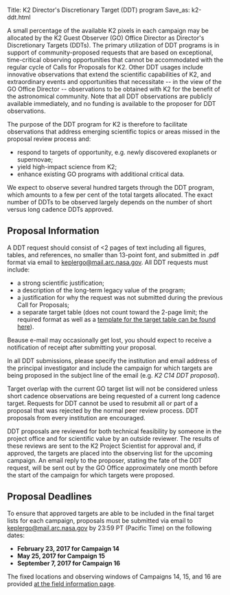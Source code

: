 Title: K2 Director's Discretionary Target (DDT) program
Save_as: k2-ddt.html


A small percentage of the available K2 pixels in each campaign may be allocated by the K2 Guest Observer (GO) Office Director as Director's Discretionary Targets (DDTs).  The primary utilization of DDT programs is in support of community-proposed requests that are based on exceptional, time-critical observing opportunities that cannot be accommodated with the regular cycle of Calls for Proposals for K2. Other DDT usages include innovative observations that extend the scientific capabilities of K2, and extraordinary events and opportunities that necessitate -- in the view of the GO Office Director -- observations to be obtained with K2 for the benefit of the astronomical community.  Note that all DDT observations are publicly available immediately, and no funding is available to the proposer for DDT observations. 

The purpose of the DDT program for K2 is therefore to facilitate observations that address emerging scientific topics or areas missed in the proposal review process and:

* respond to targets of opportunity, e.g. newly discovered exoplanets or supernovae;
* yield high-impact science from K2;
* enhance existing GO programs with additional critical data.

We expect to observe several hundred targets through the DDT program, which amounts to a few per cent of the total targets allocated. The exact number of DDTs to be observed largely depends on the number of short versus long cadence DDTs approved. 

## Proposal Information

A DDT request should consist of <2 pages of text including all
figures, tables, and references, no smaller than 13-point font, and
submitted in .pdf format via email to [keplergo@mail.arc.nasa.gov](keplergo@mail.arc.nasa.gov).
All DDT requests must include:

* a strong scientific justification;
* a description of the long-term legacy value of the program;
* a justification for why the request was not submitted during the previous Call for Proposals;
* a separate target table (does not count toward the 2-page limit; the required format as well as a [template for the target table can be found here](/k2-proposing-targets.html#target-table)).

Beause e-mail may occasionally get lost, you should expect to receive a notification of receipt after submitting your proposal.

In all DDT submissions, please specify the institution and email address
of the principal investigator and include the campaign for which
targets are being proposed in the subject line of the email (e.g. *K2
C14 DDT proposal*).

Target overlap with the current GO target list will not be considered unless short cadence observations are being requested of a current long cadence target. Requests for DDT cannot be used to resubmit all or part of a proposal that was rejected by the normal peer review process. DDT proposals from every institution are encouraged.

DDT proposals are reviewed for both technical feasibility by someone in the project office and for scientific value by an outside reviewer.  The results of these reviews are sent to the K2 Project Scientist for approval and, if approved, the targets are placed into the observing list for the upcoming campaign.  An email reply to the proposer, stating the fate of the DDT request, will be sent out by the GO Office approximately one month before the start of the campaign for which targets were proposed.

## Proposal Deadlines

To ensure that approved targets are able to be included in the final
target lists for each campaign, proposals must be submitted via email
to [keplergo@mail.arc.nasa.gov](keplergo@mail.arc.nasa.gov) by 23:59 PT (Pacific Time) on the following dates:

* **February 23, 2017 for Campaign 14**
* **May 25, 2017 for Campaign 15**
* **September 7, 2017 for Campaign 16**

The fixed locations and observing windows of Campaigns 14, 15, and 16 are provided [at the field information page](k2-fields.html). 
 
